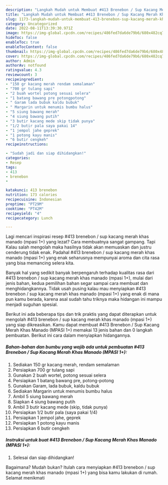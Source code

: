 ```yaml
---
description: "Langkah Mudah untuk Membuat #413 Brenebon / Sup Kacang Merah Khas Manado (MPASI 1+) Anti Gagal"
title: "Langkah Mudah untuk Membuat #413 Brenebon / Sup Kacang Merah Khas Manado (MPASI 1+) Anti Gagal"
slug: 1173-langkah-mudah-untuk-membuat-413-brenebon-sup-kacang-merah-khas-manado-mpasi-1-anti-gagal
category: Uncategorized
date: 2022-08-11T13:39:30.971Z
image: https://img-global.cpcdn.com/recipes/486fed7da6de79b6/680x482cq70/413-brenebon-sup-kacang-merah-khas-manado-mpasi-1-foto-resep-utama.jpg
hideToc: false
enableToc: true
enableTocContent: false
thumbnail: https://img-global.cpcdn.com/recipes/486fed7da6de79b6/680x482cq70/413-brenebon-sup-kacang-merah-khas-manado-mpasi-1-foto-resep-utama.jpg
cover: https://img-global.cpcdn.com/recipes/486fed7da6de79b6/680x482cq70/413-brenebon-sup-kacang-merah-khas-manado-mpasi-1-foto-resep-utama.jpg
author: Admin
authorAv: notfound
ratingvalue: 4.3
reviewcount: 3
recipeingredient:
- "150 gr kacang merah rendam semalaman"
- "700 gr tulang sapi"
- "2 buah wortel potong sesuai selera"
- "1 batang bawang pre potongpotong"
- " Garam lada bubuk kaldu bubuk"
- " Margarin untuk menumis bumbu halus"
- "5 siung bawang merah"
- "4 siung bawang putih"
- "3 butir kacang mede skip tidak punya"
- "1/2 butir pala saya pakai 14"
- "1 jempol jahe geprek"
- "1 potong kayu manis"
- "6 butir cengkeh"
recipeinstructions:

- "Sudah jadi dan siap dihidangkan!"
categories:
- Resep
tags:
- 413
- brenebon
- 

katakunci: 413 brenebon  
nutrition: 173 calories
recipecuisine: Indonesian
preptime: "PT29M"
cooktime: "PT42M"
recipeyield: "4"
recipecategory: Lunch

---
```



Lagi mencari inspirasi resep #413 brenebon / sup kacang merah khas manado (mpasi 1+) yang lezat? Cara membuatnya sangat gampang. Tapi Kalau salah mengolah maka hasilnya tidak akan memuaskan dan justru cenderung tidak enak. Padahal #413 brenebon / sup kacang merah khas manado (mpasi 1+) yang enak seharusnya mempunyai aroma dan cita rasa yang bisa memancing selera kita.




Banyak hal yang sedikit banyak berpengaruh terhadap kualitas rasa dari #413 brenebon / sup kacang merah khas manado (mpasi 1+), mulai dari jenis bahan, kedua pemilihan bahan segar sampai cara membuat dan menghidangkannya. Tidak usah pusing kalau mau menyiapkan #413 brenebon / sup kacang merah khas manado (mpasi 1+) yang enak di mana pun kamu berada, karena asal sudah tahu triknya maka hidangan ini mampu menjadi suguhan spesial.


Berikut ini ada beberapa tips dan trik praktis yang dapat diterapkan untuk mengolah #413 brenebon / sup kacang merah khas manado (mpasi 1+) yang siap dikreasikan. Kamu dapat membuat #413 Brenebon / Sup Kacang Merah Khas Manado (MPASI 1+) memakai 13 jenis bahan dan 0 langkah pembuatan. Berikut ini cara dalam menyiapkan hidangannya.

<!--inarticleads1-->

##### Bahan-bahan dan bumbu yang wajib ada untuk pembuatan #413 Brenebon / Sup Kacang Merah Khas Manado (MPASI 1+):

1. Sediakan 150 gr kacang merah, rendam semalaman
1. Persiapkan 700 gr tulang sapi
1. Gunakan 2 buah wortel, potong sesuai selera
1. Persiapkan 1 batang bawang pre, potong-potong
1. Gunakan  Garam, lada bubuk, kaldu bubuk
1. Sediakan  Margarin untuk menumis bumbu halus
1. Ambil 5 siung bawang merah
1. Siapkan 4 siung bawang putih
1. Ambil 3 butir kacang mede (skip, tidak punya)
1. Persiapkan 1/2 butir pala (saya pakai 1/4)
1. Persiapkan 1 jempol jahe, geprek
1. Persiapkan 1 potong kayu manis
1. Persiapkan 6 butir cengkeh




<!--inarticleads2-->

##### Instruksi untuk buat #413 Brenebon / Sup Kacang Merah Khas Manado (MPASI 1+):


1. Selesai dan siap dihidangkan!



Bagaimana? Mudah bukan? Itulah cara menyiapkan #413 brenebon / sup kacang merah khas manado (mpasi 1+) yang bisa kamu lakukan di rumah. Selamat menikmati
